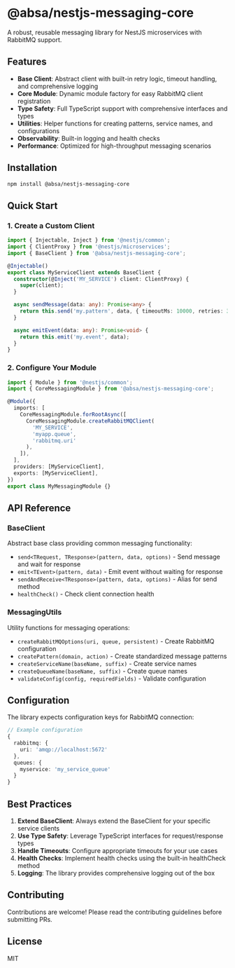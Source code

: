 # @absa/nestjs-messaging-core

A robust, reusable messaging library for NestJS microservices with RabbitMQ support.

## Features

- **Base Client**: Abstract client with built-in retry logic, timeout handling, and comprehensive logging
- **Core Module**: Dynamic module factory for easy RabbitMQ client registration
- **Type Safety**: Full TypeScript support with comprehensive interfaces and types
- **Utilities**: Helper functions for creating patterns, service names, and configurations
- **Observability**: Built-in logging and health checks
- **Performance**: Optimized for high-throughput messaging scenarios

## Installation

```bash
npm install @absa/nestjs-messaging-core
```

## Quick Start

### 1. Create a Custom Client

```typescript
import { Injectable, Inject } from '@nestjs/common';
import { ClientProxy } from '@nestjs/microservices';
import { BaseClient } from '@absa/nestjs-messaging-core';

@Injectable()
export class MyServiceClient extends BaseClient {
  constructor(@Inject('MY_SERVICE') client: ClientProxy) {
    super(client);
  }

  async sendMessage(data: any): Promise<any> {
    return this.send('my.pattern', data, { timeoutMs: 10000, retries: 3 });
  }

  async emitEvent(data: any): Promise<void> {
    return this.emit('my.event', data);
  }
}
```

### 2. Configure Your Module

```typescript
import { Module } from '@nestjs/common';
import { CoreMessagingModule } from '@absa/nestjs-messaging-core';

@Module({
  imports: [
    CoreMessagingModule.forRootAsync([
      CoreMessagingModule.createRabbitMQClient(
        'MY_SERVICE',
        'myapp.queue',
        'rabbitmq.uri'
      ),
    ]),
  ],
  providers: [MyServiceClient],
  exports: [MyServiceClient],
})
export class MyMessagingModule {}
```

## API Reference

### BaseClient

Abstract base class providing common messaging functionality:

- `send<TRequest, TResponse>(pattern, data, options)` - Send message and wait for response
- `emit<TEvent>(pattern, data)` - Emit event without waiting for response  
- `sendAndReceive<TResponse>(pattern, data, options)` - Alias for send method
- `healthCheck()` - Check client connection health

### MessagingUtils

Utility functions for messaging operations:

- `createRabbitMQOptions(uri, queue, persistent)` - Create RabbitMQ configuration
- `createPattern(domain, action)` - Create standardized message patterns
- `createServiceName(baseName, suffix)` - Create service names
- `createQueueName(baseName, suffix)` - Create queue names
- `validateConfig(config, requiredFields)` - Validate configuration

## Configuration

The library expects configuration keys for RabbitMQ connection:

```typescript
// Example configuration
{
  rabbitmq: {
    uri: 'amqp://localhost:5672'
  },
  queues: {
    myservice: 'my_service_queue'
  }
}
```

## Best Practices

1. **Extend BaseClient**: Always extend the BaseClient for your specific service clients
2. **Use Type Safety**: Leverage TypeScript interfaces for request/response types
3. **Handle Timeouts**: Configure appropriate timeouts for your use cases
4. **Health Checks**: Implement health checks using the built-in healthCheck method
5. **Logging**: The library provides comprehensive logging out of the box

## Contributing

Contributions are welcome! Please read the contributing guidelines before submitting PRs.

## License

MIT
